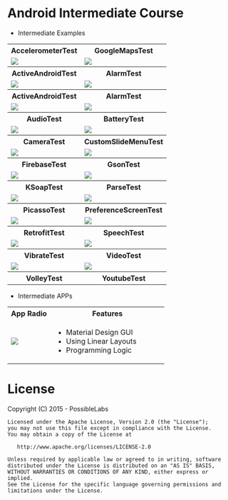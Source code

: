 # Android Intermediate Course

* Intermediate Examples

<table>
	<tr>
		<th>AccelerometerTest</th>
		<th>GoogleMapsTest</th>
	</tr>
	<tr>
		<td><img src="https://raw.githubusercontent.com/tiveor/android-intermediate/master/screens/accelerometertest.png"/></td>
		<td><img src="https://raw.githubusercontent.com/tiveor/android-intermediate/master/screens/googlemapstest.png"/></td>
	</tr>
	<tr>
		<th>ActiveAndroidTest</th>
		<th>AlarmTest</th>
	</tr>
	<tr>
		<td><img src="https://raw.githubusercontent.com/tiveor/android-intermediate/master/screens/accelerometertest.png"/></td>
		<td><img src="https://raw.githubusercontent.com/tiveor/android-intermediate/master/screens/googlemapstest.png"/></td>
	</tr>	
	<tr>
		<th>ActiveAndroidTest</th>
		<th>AlarmTest</th>
	</tr>
	<tr>
		<td><img src="https://raw.githubusercontent.com/tiveor/android-intermediate/master/screens/accelerometertest.png"/></td>
		<td><img src="https://raw.githubusercontent.com/tiveor/android-intermediate/master/screens/googlemapstest.png"/></td>
	</tr>	
	<tr>
		<th>AudioTest</th>
		<th>BatteryTest</th>
	</tr>
	<tr>
		<td><img src="https://raw.githubusercontent.com/tiveor/android-intermediate/master/screens/accelerometertest.png"/></td>
		<td><img src="https://raw.githubusercontent.com/tiveor/android-intermediate/master/screens/googlemapstest.png"/></td>
	</tr>	
	<tr>
		<th>CameraTest</th>
		<th>CustomSlideMenuTest</th>
	</tr>
	<tr>
		<td><img src="https://raw.githubusercontent.com/tiveor/android-intermediate/master/screens/accelerometertest.png"/></td>
		<td><img src="https://raw.githubusercontent.com/tiveor/android-intermediate/master/screens/googlemapstest.png"/></td>
	</tr>	
	<tr>
		<th>FirebaseTest</th>
		<th>GsonTest</th>
	</tr>
	<tr>
		<td><img src="https://raw.githubusercontent.com/tiveor/android-intermediate/master/screens/accelerometertest.png"/></td>
		<td><img src="https://raw.githubusercontent.com/tiveor/android-intermediate/master/screens/googlemapstest.png"/></td>
	</tr>	
	<tr>
		<th>KSoapTest</th>
		<th>ParseTest</th>
	</tr>
	<tr>
		<td><img src="https://raw.githubusercontent.com/tiveor/android-intermediate/master/screens/accelerometertest.png"/></td>
		<td><img src="https://raw.githubusercontent.com/tiveor/android-intermediate/master/screens/googlemapstest.png"/></td>
	</tr>	
	<tr>
		<th>PicassoTest</th>
		<th>PreferenceScreenTest</th>
	</tr>
	<tr>
		<td><img src="https://raw.githubusercontent.com/tiveor/android-intermediate/master/screens/accelerometertest.png"/></td>
		<td><img src="https://raw.githubusercontent.com/tiveor/android-intermediate/master/screens/googlemapstest.png"/></td>
	</tr>	
	<tr>
		<th>RetrofitTest</th>
		<th>SpeechTest</th>
	</tr>
	<tr>
		<td><img src="https://raw.githubusercontent.com/tiveor/android-intermediate/master/screens/accelerometertest.png"/></td>
		<td><img src="https://raw.githubusercontent.com/tiveor/android-intermediate/master/screens/googlemapstest.png"/></td>
	</tr>
	<tr>
		<th>VibrateTest</th>
		<th>VideoTest</th>
	</tr>
	<tr>
		<td><img src="https://raw.githubusercontent.com/tiveor/android-intermediate/master/screens/accelerometertest.png"/></td>
		<td><img src="https://raw.githubusercontent.com/tiveor/android-intermediate/master/screens/googlemapstest.png"/></td>
	</tr>	
	<tr>
		<th>VolleyTest</th>
		<th>YoutubeTest</th>
	</tr>
</table>


* Intermediate APPs


<table>
	<tr>
		<th>App Radio</th>
		<th>Features</th>		
	</tr>
	<tr>
		<td><img src="https://raw.githubusercontent.com/tiveor/android-basic/master/screens/accelerometertest.png"/></td>
		<td style="width: 240px"> 
			<ul>
				<li>Material Design GUI</li>
				<li>Using Linear Layouts </li>
				<li>Programming Logic</li>
			</ul>
		</td>
	</tr>	
</table>


# License
Copyright (C) 2015 - PossibleLabs

```
Licensed under the Apache License, Version 2.0 (the "License");
you may not use this file except in compliance with the License.
You may obtain a copy of the License at

   http://www.apache.org/licenses/LICENSE-2.0

Unless required by applicable law or agreed to in writing, software
distributed under the License is distributed on an "AS IS" BASIS,
WITHOUT WARRANTIES OR CONDITIONS OF ANY KIND, either express or implied.
See the License for the specific language governing permissions and
limitations under the License.
```
